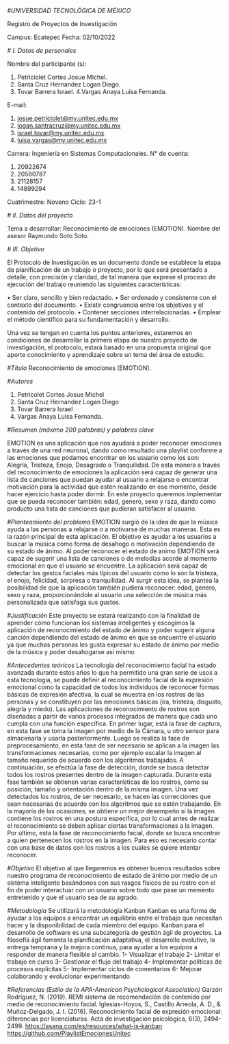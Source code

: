 <em> #UNIVERSIDAD TECNOLÓGICA DE MÉXICO</em> 

Registro de Proyectos de Investigación


Campus:	Ecatepec	Fecha:	02/10/2022



<em> # I.  Datos de personales </em> 

Nombre del participante (s):	
1. Petriciolet Cortes Josue Michel.
2. Santa Cruz Hernandez Logan Diego.
3. Tovar Barrera Israel.
4.Vargas Anaya Luisa Fernanda.	

E-mail:	

1. josue.petriciolet@my.unitec.edu.mx
2. logan.santracruz@my.unitec.edu.mx
3. israel.tovar@my.unitec.edu.mx
4. luisa.vargas@my.unitec.edu.mx

Carrera:  Ingeniería en Sistemas Computacionales.
N° de cuenta:

1. 20922674
2. 20580787
3. 21128157
4. 14899294

Cuatrimestre:	Noveno	Ciclo:	23-1

<em> # II.	Datos del proyecto </em> 
	
Tema a desarrollar:	Reconocimiento de emociones (EMOTION).
Nombre del asesor	Raymundo Soto Soto.

<em> # III.	Objetivo </em> 

El Protocolo de Investigación es un documento donde se establece la etapa de planificación de un trabajo o proyecto, por lo que será presentado a detalle, con precisión y claridad, de tal manera que exprese el proceso de ejecución del trabajo reuniendo las siguientes características:

•	Ser claro, sencillo y bien redactado.
•	Ser ordenado y consistente con el contexto del documento.
•	Existir congruencia entre los objetivos y el contenido del protocolo.
•	Contener secciones interrelacionadas.
•	Emplear el método científico para su fundamentación y desarrollo.

Una vez se tengan en cuenta los puntos anteriores, estaremos en condiciones de desarrollar la primera etapa de nuestro proyecto de investigación, el protocolo, estará basado en una propuesta original que aporte conocimiento y aprendizaje sobre un tema del área de estudio.

<em> #Título </em> 
Reconocimiento de emociones (EMOTION). 

<em> #Autores </em> 
1. Petricolet Cortes Josue Michel
2. Santa Cruz Hernandez Logan Diego
3. Tovar Barrera Israel
4. Vargas Anaya Luisa Fernanda.

<em> #Resumen (máximo 200 palabras) y palabras clave </em>  

EMOTION es una aplicación que nos ayudará a poder reconocer emociones a través de una red neuronal, dando como resultado una playlist conforme a las emociones que podamos encontrar en los usuario como los son: Alegría, Tristeza, Enojo, Desagrado o Tranquilidad.
De esta manera a través del reconocimiento de emociones la aplicación será capaz de generar una lista de canciones que puedan ayudar al usuario a relajarse o encontrar motivación para la actividad que estén realizando en ese momento, desde hacer ejercicio hasta poder dormir.
En este proyecto queremos implementar que se pueda reconocer también: edad, genero, sexo y raza, dando como producto una lista de canciones que pudieran satisfacer al usuario.

<em> #Planteamiento del problema </em> 
EMOTION surgió de la idea de que la música ayuda a las personas a relajarse o a motivarse de muchas maneras. Esta es la razón principal de esta aplicación. El objetivo es ayudar a los usuarios a buscar la música como forma de desahogo o motivación dependiendo de su estado de ánimo. Al poder reconocer el estado de animo EMOTION será capaz de sugerir una lista de canciones o de melodías acorde al momento emocional en que el usuario se encuentre.
La aplicación será capaz de detectar los gestos faciales más típicos del usuario como lo son la tristeza, el enojo, felicidad, sorpresa o tranquilidad. 
Al surgir esta idea, se plantea la posibilidad de que la aplicación también pudiera reconocer: edad, genero, sexo y raza, proporcionándole al usuario una selección de música más personalizada que satisfaga sus gustos.

<em> #Justificación </em> 
Este proyecto se estará realizando con la finalidad de aprender cómo funcionan los sistemas inteligentes y escogimos la aplicación de reconocimiento del estado de ánimo y poder sugerir alguna canción dependiendo del estado de ánimo en que se encuentre el usuario ya que muchas personas les gusta expresar su estado de ánimo por medio de la música y poder desahogarse así mismo

<em> #Antecedentes teóricos </em>
La tecnología del reconocimiento facial ha estado avanzada durante estos años lo que ha permitido una gran serie de usos a esta tecnología, se puede definir al reconocimiento facial de la expresión emocional como la capacidad de todos los individuos de reconocer formas básicas de expresión afectiva, la cual se muestra en los rostros de las personas y se constituyen por las emociones básicas (ira, tristeza, disgusto, alegría y miedo). 
Las aplicaciones de reconocimiento de rostros son diseñadas a partir de varios procesos integrados de manera que cada uno cumpla con una función específica. En primer lugar, está la fase de captura, en esta fase se toma la imagen por medio de la Cámara, u otro sensor para almacenarla y usarla posteriormente. Luego se realiza la fase de preprocesamiento, en esta fase de ser necesario se aplican a la imagen las transformaciones necesarias, como por ejemplo escalar la imagen al tamaño requerido de acuerdo con los algoritmos trabajados. A continuación, se efectúa la fase de detección, donde se busca detectar todos los rostros presentes dentro de la imagen capturada. Durante esta fase también se obtienen varias características de los rostros, como su posición, tamaño y orientación dentro de la misma imagen. Una vez detectados los rostros, de ser necesario, se hacen las correcciones que sean necesarias de acuerdo con los algoritmos que se estén trabajando. En la mayoría de las ocasiones, se obtiene un mejor desempeño si la imagen contiene los rostros en una postura especifica, por lo cual antes de realizar el reconocimiento se deben aplicar ciertas transformaciones a la imagen. Por último, esta la fase de reconocimiento facial, donde se busca encontrar a quien pertenecen los rostros en la imagen. Para eso es necesario contar con una base de datos con los rostros a los cuales se quiere intentar reconocer.

<em> #Objetivo </em> 
El objetivo al que llegaremos es obtener buenos resultados sobre nuestro programa de reconocimiento de estado de ánimo por medio de un sistema inteligente basándonos con sus rasgos físicos de su rostro con el fin de poder interactuar con un usuario sobre todo que pase un memento entretenido y   que el usuario sea de su agrado.

<em> #Metodología </em> 
Se utilizará la metodología Kanban
Kanban es una forma de ayudar a los equipos a encontrar un equilibrio entre el trabajo que necesitan hacer y la disponibilidad de cada miembro del equipo. Kanban para el desarrollo de software es una subcategoría de gestión ágil de proyectos. La filosofía ágil fomenta la planificación adaptativa, el desarrollo evolutivo, la entrega temprana y la mejora continua, para ayudar a los equipos a responder de manera flexible al cambio.
1-	Visualizar el trabajo
2-	Limitar el trabajo en curso
3-	Gestionar el flujo del trabajo
4-	Implementar políticas de procesos explicitas 
5-	Implementar ciclos de comentarios 
6-	Mejorar colaborando y evolucionar experimentando 

<em> #Referencias (Estilo de la APA-American Psychological Association)</em> 
Garzón Rodríguez, N. (2019). REMI sistema de recomendación de contenido por medio de reconocimiento facial.
Iglesias-Hoyos, S., Castillo Arreola, A. D., & Muñoz-Delgado, J. I. (2016). Reconocimiento facial de expresión emocional: diferencias por licenciaturas. Acta de investigación psicológica, 6(3), 2494-2499.
https://asana.com/es/resources/what-is-kanban
https://github.com/PlaylistEmocionesUnitec

